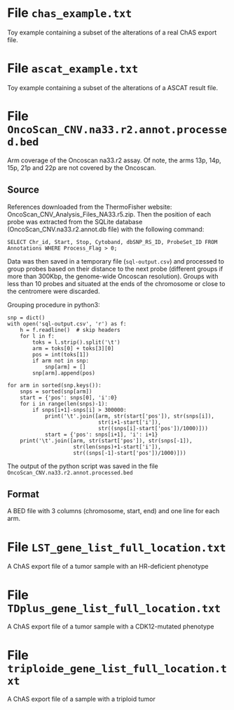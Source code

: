 # File `chas_example.txt`
Toy example containing a subset of the alterations of a real ChAS export file.

# File `ascat_example.txt`
Toy example containing a subset of the alterations of a ASCAT result file.

# File `OncoScan_CNV.na33.r2.annot.processed.bed`
Arm coverage of the Oncoscan na33.r2 assay. Of note, the arms 13p, 14p, 15p,
21p and 22p are not covered by the Oncoscan.

## Source
References downloaded from the ThermoFisher website:
OncoScan_CNV_Analysis_Files_NA33.r5.zip. Then the position of each probe was
extracted from the SQLite database (OncoScan_CNV.na33.r2.annot.db file) with
the following command:

`SELECT Chr_id, Start, Stop, Cytoband, dbSNP_RS_ID, ProbeSet_ID FROM
Annotations WHERE Process_Flag > 0;`

Data was then saved in a temporary file (`sql-output.csv`) and processed to 
group probes based on their distance to the next probe (different groups if 
more than 300Kbp, the genome-wide Oncoscan resolution). 
Groups with less than 10 probes and situated at the ends of the
chromosome or close to the centromere were discarded.

Grouping procedure in python3:

```{python}
snp = dict()
with open('sql-output.csv', 'r') as f:
    h = f.readline()  # skip headers
    for l in f:
        toks = l.strip().split('\t')
        arm = toks[0] + toks[3][0]
        pos = int(toks[1])
        if arm not in snp:
            snp[arm] = []
        snp[arm].append(pos)

for arm in sorted(snp.keys()):
    snps = sorted(snp[arm])
    start = {'pos': snps[0], 'i':0}
    for i in range(len(snps)-1):
        if snps[i+1]-snps[i] > 300000:
            print('\t'.join([arm, str(start['pos']), str(snps[i]),
                             str(i+1-start['i']),
                             str((snps[i]-start['pos'])/1000)]))
            start = {'pos': snps[i+1], 'i': i+1}
    print('\t'.join([arm, str(start['pos']), str(snps[-1]),
                     str(len(snps)+1-start['i']),
                     str((snps[-1]-start['pos'])/1000)]))
```

The output of the python script was saved in the file 
`OncoScan_CNV.na33.r2.annot.processed.bed`

## Format
A BED file with 3 columns (chromosome, start, end) and one line for each arm.

# File `LST_gene_list_full_location.txt`
A ChAS export file of a tumor sample with an HR-deficient phenotype

# File `TDplus_gene_list_full_location.txt`
A ChAS export file of a tumor sample with a CDK12-mutated phenotype

# File `triploide_gene_list_full_location.txt`
A ChAS export file of a sample with a triploid tumor

